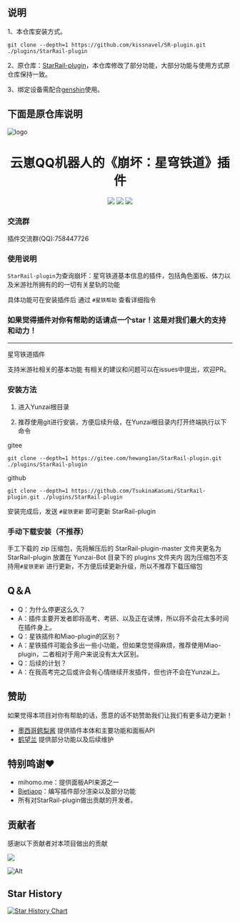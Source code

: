 ## 说明
1、本仓库安装方式。
```
git clone --depth=1 https://github.com/kissnavel/SR-plugin.git ./plugins/StarRail-plugin
```
2、原仓库：<a href="https://github.com/TsukinaKasumi/StarRail-plugin">StarRail-plugin</a>，本仓库修改了部分功能，大部分功能与使用方式原仓库保持一致。

3、绑定设备需配合<a href="https://github.com/kissnavel/genshin">genshin</a>使用。

## 下面是原仓库说明
![logo](https://user-images.githubusercontent.com/21212372/235622221-7c5a5721-784b-4a31-9b24-60c88663548f.png)

<div align=center> <h1>云崽QQ机器人的《崩坏：星穹铁道》插件</h1> </div>
<div align=center>
 <img src ="https://img.shields.io/github/issues/TsukinaKasumi/StarRail-plugin?logo=github"/>
<img src ="https://img.shields.io/github/license/TsukinaKasumi/StarRail-plugin"/>
<!-- <img src ="https://img.shields.io/github/v/tag/TsukinaKasumi/StarRail-plugin?label=latest%20version&logo=github"/> -->
<img src ="https://img.shields.io/github/languages/top/TsukinaKasumi/StarRail-plugin?logo=github"/>
</div>


### 交流群

插件交流群(QQ):758447726

### 使用说明

`StarRail-plugin`为查询崩坏：星穹铁道基本信息的插件，包括角色面板、体力以及米游社所拥有的的一切有关星轨的功能

具体功能可在安装插件后 通过 `#星铁帮助` 查看详细指令

### 如果觉得插件对你有帮助的话请点一个star！这是对我们最大的支持和动力！
---
星穹铁道插件

支持米游社相关的基本功能
有相关的建议和问题可以在issues中提出，欢迎PR。

### 安装方法

1. 进入Yunzai根目录

2. 推荐使用git进行安装，方便后续升级，在Yunzai根目录内打开终端执行以下命令

gitee
```shell
git clone --depth=1 https://gitee.com/hewang1an/StarRail-plugin.git ./plugins/StarRail-plugin
```
github
```shell
git clone --depth=1 https://github.com/TsukinaKasumi/StarRail-plugin.git ./plugins/StarRail-plugin
```

安装完成后，发送 `#星铁更新` 即可更新 StarRail-plugin

### 手动下载安装（不推荐）

手工下载的 zip 压缩包，先将解压后的 StarRail-plugin-master 文件夹更名为 StarRail-plugin 放置在 Yunzai-Bot 目录下的 plugins 文件夹内
因为压缩包不支持用`#星铁更新` 进行更新，不方便后续更新升级，所以不推荐下载压缩包

## Q＆A
 * Q：为什么停更这么久？
 * A：插件主要开发者即将高考、考研、以及正在读博，所以将不会花太多时间在插件身上。
 * Q：星铁插件和Miao-plugin的区别？
 * A：星铁插件可能会多出一些小功能，但如果您觉得麻烦，推荐使用Miao-plugin，二者相对于用户来说没有太大区别。
 * Q：后续的计划？
 * A：在我高考完之后或许会有心情继续开发插件，但也许不会在Yunzai上。

## 赞助

如果觉得本项目对你有帮助的话，愿意的话不妨赞助我们让我们有更多动力更新！
- [墨西哥鳄梨酱](https://afdian.net/a/ikechan8370) 提供插件本体和主要功能和面板API
- [鹤望兰](https://afdian.net/a/hewang1an) 提供部分功能以及后续维护

## 特别鸣谢♥
- mihomo.me：提供面板API来源之一
- [Bietiaop](https://github.com/bietiaop)：编写插件部分渲染以及部分功能
- 所有对StarRail-plugin做出贡献的开发者。

## 贡献者

感谢以下贡献者对本项目做出的贡献

<a href="https://github.com/TsukinaKasumi/StarRail-plugin/graphs/contributors">
  <img src="https://contrib.rocks/image?repo=TsukinaKasumi/StarRail-plugin" />
</a>

![Alt](https://repobeats.axiom.co/api/embed/1c5c4f4bafef4a5d2c743f72703abad36a01762d.svg "Repobeats analytics image")

## Star History

[![Star History Chart](https://api.star-history.com/svg?repos=TsukinaKasumi/StarRail-plugin&type=Date)](https://star-history.com/#TsukinaKasumi/StarRail-plugin&Date)

<!-- ALL-CONTRIBUTORS-LIST:START - Do not remove or modify this section -->
<!-- prettier-ignore-start -->
<!-- markdownlint-disable -->

<!-- markdownlint-restore -->
<!-- prettier-ignore-end -->

<!-- ALL-CONTRIBUTORS-LIST:END -->
